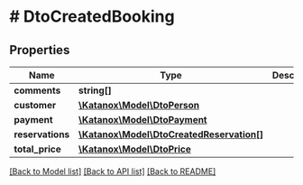 # # DtoCreatedBooking

## Properties

Name | Type | Description | Notes
------------ | ------------- | ------------- | -------------
**comments** | **string[]** |  | [optional]
**customer** | [**\Katanox\Model\DtoPerson**](DtoPerson.md) |  | [optional]
**payment** | [**\Katanox\Model\DtoPayment**](DtoPayment.md) |  | [optional]
**reservations** | [**\Katanox\Model\DtoCreatedReservation[]**](DtoCreatedReservation.md) |  | [optional]
**total_price** | [**\Katanox\Model\DtoPrice**](DtoPrice.md) |  | [optional]

[[Back to Model list]](../../README.md#models) [[Back to API list]](../../README.md#endpoints) [[Back to README]](../../README.md)
